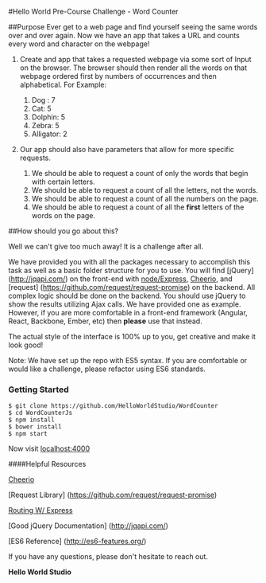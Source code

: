 #Hello World Pre-Course Challenge - Word Counter

##Purpose
Ever get to a web page and find yourself seeing the same words over and over again. Now we have an app that takes a URL and counts every word and character on the webpage!

1. Create and app that takes a requested webpage via some sort of Input on the browser. The browser should then render all the words on that webpage ordered first by numbers of occurrences and then alphabetical.
 For Example:
 	1.  Dog : 7 
 	2.  Cat: 5
 	3.  Dolphin: 5
 	4.  Zebra: 5
 	5.  Alligator: 2

2. Our app should also have parameters that allow for more specific requests. 
    1. We should be able to request a count of only the words that begin with certain letters. 
    2. We should be able to request a count of all the letters, not the words.
    3. We should be able to request a count of all the numbers on the page.
    4. We should be able to request a count of all the **first** letters of the words on the page.
    
##How should you go about this?

Well we can't give too much away! It is a challenge after all.

We have provided you with all the packages necessary to accomplish this task as well as a basic folder structure for you to use. You will find [jQuery] (http://jqapi.com/)  on the front-end with [node/Express](https://expressjs.com/), [Cheerio](https://github.com/cheeriojs/cheerio), and [request] (https://github.com/request/request-promise) on the backend. All complex logic should be done on the backend. You should use jQuery to show the results utilizing Ajax calls. We have provided one as example. However, if you are more comfortable in a front-end framework (Angular, React, Backbone, Ember, etc) then **please** use that instead.

The actual style of the interface is 100% up to you, get creative and make it look good! 

Note: We have set up the repo with ES5 syntax. If you are comfortable or would like a challenge, please refactor using ES6 standards.

### Getting Started

```
$ git clone https://github.com/HelloWorldStudio/WordCounter
$ cd WordCounterJs
$ npm install
$ bower install
$ npm start
```

Now visit [localhost:4000](http://localhost:4000/)

####Helpful Resources
    
[Cheerio](https://github.com/cheeriojs/cheerio)

[Request Library] (https://github.com/request/request-promise)

[Routing W/ Express](https://expressjs.com/en/guide/routing.htm)

[Good jQuery Documentation] (http://jqapi.com/) 

[ES6 Reference] (http://es6-features.org/)


If you have any questions, please don't hesitate to reach out. 

**Hello World Studio**